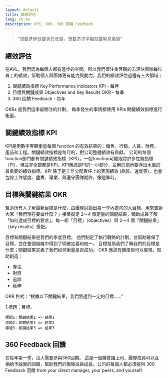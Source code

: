 ```yaml
---
layout: default
title: 績效評估
lang: zh-tw
description: KPI, OKR, 360 回饋 Feedback
---
```




> "想要進步就要勇於改變，想要追求卓越就要瞬息萬變"

## 績效評估

在AVL，我們認為每個人都有進步的空間。所以我們很注重客觀的去評估團隊每位員工的績效，幫助個人與團隊更有能力與動力。我們的績效評估過程有三大領域：

1. 關鍵績效指標 Key Performance Indicators KPI - 每月
1. 目標與關鍵成果 Objectives and Key Results OKR - 每季
1. 360 回饋 Feedback - 每年

OKRs 是我們這季最關注的計劃。 每季發生的事情都使用 KPIs 關鍵績效指標進行衡量。

## 關鍵績效指標 KPI

KPI是用數字客觀衡量每個 function 的有效結果的：銷售，行銷，人員，財務，產品和工程。關鍵績效指標是每月的，對公司整體績效有貢獻。 公司的每個function部門都有關鍵績效指標（KPI）。一個function可能跟踪許多性能指標（PI），但並非全部都是KPI。KPI應該是PI的一小部分，並用於指示要浮出水面的最重要的績效指標。KPI 除了是工作分配責任上的表現績效 (品質、速度等)，也會包誇工作態度、盡責、專業、與遵守團隊期許，像是準時。

## 目標與關鍵結果 OKR

幫助所有人了解最新目標是什麼，由團隊討論出每一季內定向的大目標，用來告訴大家「我們現在要做什麼？」接著擬定 2～4 個定量的關鍵結果，輔助成員了解「如何達成目標的要求」。每一組「目標」（objectives）與 2～4 個「關鍵結果」（key results）搭配。

目標和關鍵結果是我們的季度目標。 他們制定了執行戰略的計劃，並幫助確保了目標，並在整個組織中得到了明確定義和統一。 目標幫助我們了解我們的目標是什麼；關鍵結果定義了我們如何衡量是否成功。 OKR 應該有難度但可以實現，幫助創造：

* 專注
* 對齊
* 追踪
* 延伸

OKR 格式：“根據以下關鍵結果，我們將達到一定的目標……”

1.標題：目標。
```
標題1：關鍵結果1 => 結果1
標題2：關鍵結果2 => 結果2
標題3：關鍵結果3 => 結果3
```

## 360 Feedback 回饋

在每年第一季，沒人需要參與360回饋。 這是一個機會讓上司、團隊成員可以互相給予誠實的回饋，幫助我們的團隊成員成長。公司的每個人都必須提供
360 Feedback 回饋 from your direct manager, your peers, and yourself.

<br>

